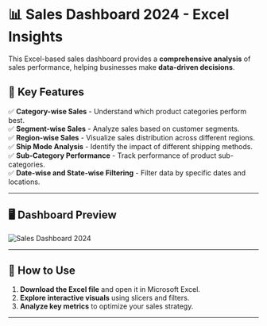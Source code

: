 # 📊 Sales Dashboard 2024 - Excel Insights  

This Excel-based sales dashboard provides a **comprehensive analysis** of sales performance, helping businesses make **data-driven decisions**.  

## 📌 Key Features  
✅ **Category-wise Sales** - Understand which product categories perform best.  
✅ **Segment-wise Sales** - Analyze sales based on customer segments.  
✅ **Region-wise Sales** - Visualize sales distribution across different regions.  
✅ **Ship Mode Analysis** - Identify the impact of different shipping methods.  
✅ **Sub-Category Performance** - Track performance of product sub-categories.  
✅ **Date-wise and State-wise Filtering** - Filter data by specific dates and locations.  

---

## 🖥️ Dashboard Preview  
![Sales Dashboard 2024](https://github.com/Saroj110/My-Excel-Project)  

---

## 🚀 How to Use  
1. **Download the Excel file** and open it in Microsoft Excel.  
2. **Explore interactive visuals** using slicers and filters.  
3. **Analyze key metrics** to optimize your sales strategy.  

---
